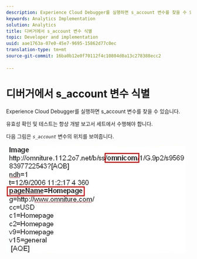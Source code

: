 ```yaml
---
description: Experience Cloud Debugger를 실행하면 s_account 변수를 찾을 수 있습니다.
keywords: Analytics Implementation
solution: Analytics
title: 디버거에서 s_account 변수 식별
topic: Developer and implementation
uuid: aae1763a-07e0-45e7-9695-15862d77c0ec
translation-type: tm+mt
source-git-commit: 16ba0b12e0f70112f4c10804d0a13c278388ecc2

---
```



# 디버거에서 s_account 변수 식별

Experience Cloud Debugger를 실행하면 s_account 변수를 찾을 수 있습니다.

유효성 확인 및 테스트는 항상 개발 보고서 세트에서 수행해야 합니다.

다음 그림은 *`s_account`* 변수의 위치를 보여줍니다.

![](assets/debugger_code.png)

